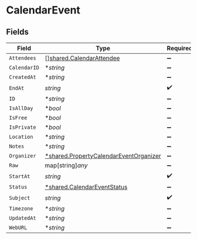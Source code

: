 # CalendarEvent


## Fields

| Field                                                                                                  | Type                                                                                                   | Required                                                                                               | Description                                                                                            |
| ------------------------------------------------------------------------------------------------------ | ------------------------------------------------------------------------------------------------------ | ------------------------------------------------------------------------------------------------------ | ------------------------------------------------------------------------------------------------------ |
| `Attendees`                                                                                            | [][shared.CalendarAttendee](../../../pkg/models/shared/calendarattendee.md)                            | :heavy_minus_sign:                                                                                     | N/A                                                                                                    |
| `CalendarID`                                                                                           | **string*                                                                                              | :heavy_minus_sign:                                                                                     | N/A                                                                                                    |
| `CreatedAt`                                                                                            | **string*                                                                                              | :heavy_minus_sign:                                                                                     | N/A                                                                                                    |
| `EndAt`                                                                                                | *string*                                                                                               | :heavy_check_mark:                                                                                     | N/A                                                                                                    |
| `ID`                                                                                                   | **string*                                                                                              | :heavy_minus_sign:                                                                                     | N/A                                                                                                    |
| `IsAllDay`                                                                                             | **bool*                                                                                                | :heavy_minus_sign:                                                                                     | N/A                                                                                                    |
| `IsFree`                                                                                               | **bool*                                                                                                | :heavy_minus_sign:                                                                                     | N/A                                                                                                    |
| `IsPrivate`                                                                                            | **bool*                                                                                                | :heavy_minus_sign:                                                                                     | N/A                                                                                                    |
| `Location`                                                                                             | **string*                                                                                              | :heavy_minus_sign:                                                                                     | N/A                                                                                                    |
| `Notes`                                                                                                | **string*                                                                                              | :heavy_minus_sign:                                                                                     | N/A                                                                                                    |
| `Organizer`                                                                                            | [*shared.PropertyCalendarEventOrganizer](../../../pkg/models/shared/propertycalendareventorganizer.md) | :heavy_minus_sign:                                                                                     | N/A                                                                                                    |
| `Raw`                                                                                                  | map[string]*any*                                                                                       | :heavy_minus_sign:                                                                                     | N/A                                                                                                    |
| `StartAt`                                                                                              | *string*                                                                                               | :heavy_check_mark:                                                                                     | N/A                                                                                                    |
| `Status`                                                                                               | [*shared.CalendarEventStatus](../../../pkg/models/shared/calendareventstatus.md)                       | :heavy_minus_sign:                                                                                     | N/A                                                                                                    |
| `Subject`                                                                                              | *string*                                                                                               | :heavy_check_mark:                                                                                     | N/A                                                                                                    |
| `Timezone`                                                                                             | **string*                                                                                              | :heavy_minus_sign:                                                                                     | N/A                                                                                                    |
| `UpdatedAt`                                                                                            | **string*                                                                                              | :heavy_minus_sign:                                                                                     | N/A                                                                                                    |
| `WebURL`                                                                                               | **string*                                                                                              | :heavy_minus_sign:                                                                                     | N/A                                                                                                    |